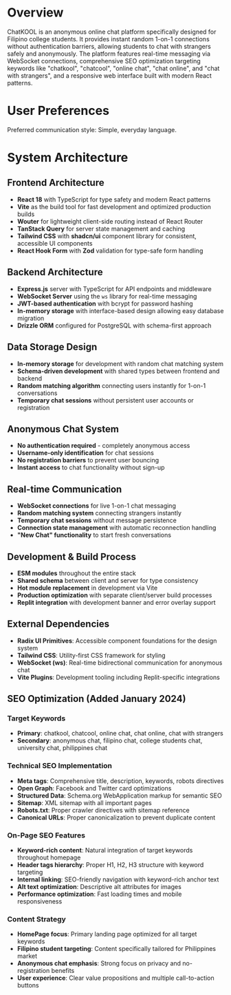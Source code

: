 # Overview

ChatKOOL is an anonymous online chat platform specifically designed for Filipino college students. It provides instant random 1-on-1 connections without authentication barriers, allowing students to chat with strangers safely and anonymously. The platform features real-time messaging via WebSocket connections, comprehensive SEO optimization targeting keywords like "chatkool", "chatcool", "online chat", "chat online", and "chat with strangers", and a responsive web interface built with modern React patterns.

# User Preferences

Preferred communication style: Simple, everyday language.

# System Architecture

## Frontend Architecture
- **React 18** with TypeScript for type safety and modern React patterns
- **Vite** as the build tool for fast development and optimized production builds
- **Wouter** for lightweight client-side routing instead of React Router
- **TanStack Query** for server state management and caching
- **Tailwind CSS** with **shadcn/ui** component library for consistent, accessible UI components
- **React Hook Form** with **Zod** validation for type-safe form handling

## Backend Architecture
- **Express.js** server with TypeScript for API endpoints and middleware
- **WebSocket Server** using the `ws` library for real-time messaging
- **JWT-based authentication** with bcrypt for password hashing
- **In-memory storage** with interface-based design allowing easy database migration
- **Drizzle ORM** configured for PostgreSQL with schema-first approach

## Data Storage Design
- **In-memory storage** for development with random chat matching system
- **Schema-driven development** with shared types between frontend and backend
- **Random matching algorithm** connecting users instantly for 1-on-1 conversations
- **Temporary chat sessions** without persistent user accounts or registration

## Anonymous Chat System
- **No authentication required** - completely anonymous access
- **Username-only identification** for chat sessions
- **No registration barriers** to prevent user bouncing
- **Instant access** to chat functionality without sign-up

## Real-time Communication
- **WebSocket connections** for live 1-on-1 chat messaging
- **Random matching system** connecting strangers instantly
- **Temporary chat sessions** without message persistence
- **Connection state management** with automatic reconnection handling
- **"New Chat" functionality** to start fresh conversations

## Development & Build Process
- **ESM modules** throughout the entire stack
- **Shared schema** between client and server for type consistency
- **Hot module replacement** in development via Vite
- **Production optimization** with separate client/server build processes
- **Replit integration** with development banner and error overlay support

## External Dependencies

- **Radix UI Primitives**: Accessible component foundations for the design system
- **Tailwind CSS**: Utility-first CSS framework for styling
- **WebSocket (ws)**: Real-time bidirectional communication for anonymous chat
- **Vite Plugins**: Development tooling including Replit-specific integrations

## SEO Optimization (Added January 2024)

### Target Keywords
- **Primary**: chatkool, chatcool, online chat, chat online, chat with strangers
- **Secondary**: anonymous chat, filipino chat, college students chat, university chat, philippines chat

### Technical SEO Implementation
- **Meta tags**: Comprehensive title, description, keywords, robots directives
- **Open Graph**: Facebook and Twitter card optimizations
- **Structured Data**: Schema.org WebApplication markup for semantic SEO
- **Sitemap**: XML sitemap with all important pages
- **Robots.txt**: Proper crawler directives with sitemap reference
- **Canonical URLs**: Proper canonicalization to prevent duplicate content

### On-Page SEO Features
- **Keyword-rich content**: Natural integration of target keywords throughout homepage
- **Header tags hierarchy**: Proper H1, H2, H3 structure with keyword targeting
- **Internal linking**: SEO-friendly navigation with keyword-rich anchor text
- **Alt text optimization**: Descriptive alt attributes for images
- **Performance optimization**: Fast loading times and mobile responsiveness

### Content Strategy
- **HomePage focus**: Primary landing page optimized for all target keywords
- **Filipino student targeting**: Content specifically tailored for Philippines market
- **Anonymous chat emphasis**: Strong focus on privacy and no-registration benefits
- **User experience**: Clear value propositions and multiple call-to-action buttons